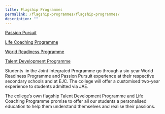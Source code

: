 ```yaml
---
title: Flagship Programmes
permalink: /flagship-programmes/flagship-programmes/
description: ""
---
```

[Passion Pursuit](/flagship-programmes/pp/)

[Life Coaching Programme](/flagship-programmes/lcp/)

[World Readiness Programme](/flagship-programmes/wrp/)

[Talent Development Programme](/flagship-programmes/tdp/)

Students  in the Joint Integrated Programme go through a six-year World Readiness Programme and Passion Pursuit experience at their respective secondary schools and at EJC. The college will offer a customised two-year experience to students admitted via JAE.

The college’s own flagship Talent Development Programme and Life Coaching Programme promise to offer all our students a personalised education to help them understand themselves and realise their passions.